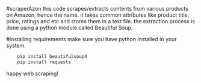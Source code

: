 #scraperAzon
this code scrapes/extracts contents from various products on Amazon, hence the name.
it takes common attributes like product title, price, ratings and etc and stores them in a text file.
the extraction process is done using a python module called Beautiful Soup.

#installing requirements 
make sure you have python installed in your system.
```sh
    pip install beautifulsoup4
    pip install requests
```

happy web scraping!
